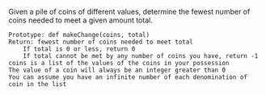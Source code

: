 
Given a pile of coins of different values, determine the fewest number of coins needed to meet a given amount total.

    Prototype: def makeChange(coins, total)
    Return: fewest number of coins needed to meet total
        If total is 0 or less, return 0
        If total cannot be met by any number of coins you have, return -1
    coins is a list of the values of the coins in your possession
    The value of a coin will always be an integer greater than 0
    You can assume you have an infinite number of each denomination of coin in the list